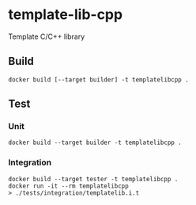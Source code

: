 # template-lib-cpp
Template C/C++ library

## Build
```
docker build [--target builder] -t templatelibcpp .
```

## Test

### Unit
```
docker build --target builder -t templatelibcpp .
```

### Integration
```
docker build --target tester -t templatelibcpp .
docker run -it --rm templatelibcpp
> ./tests/integration/templatelib.i.t
```
